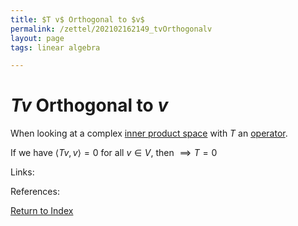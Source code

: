 ```yaml
---
title: $T v$ Orthogonal to $v$
permalink: /zettel/202102162149_tvOrthogonalv
layout: page
tags: linear algebra

---
```

# $T v$ Orthogonal to $v$

When looking at a complex [inner product space](202102141708_innerProductSpace) with $T$ an [operator](202102082104_operatorDefinition).

If we have $\langle T v , v \rangle = 0$ for all $v \in V$, then $\implies T = 0$

Links: 

References: 

[Return to Index](index)
